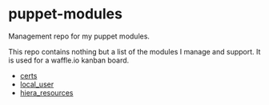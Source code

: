 # puppet-modules
Management repo for my puppet modules.

This repo contains nothing but a list of the modules I manage and support. It is used for a waffle.io kanban board.

* [certs](https://github.com/rnelson0/puppet-cert)
* [local_user](https://github.com/rnelson0/puppet-local_user)
* [hiera_resources](https://github.com/rnelson0/puppet-hiera_resources)
